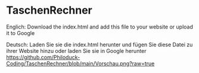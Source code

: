 # TaschenRechner

Englich:
Download the index.html and add this file to your website or upload it to Google

Deutsch:
Laden Sie sie die index.html herunter und fügen Sie diese Datei zu ihrer Website hinzu oder laden Sie sie in Google herunter
https://github.com/Philoduck-Coding/TaschenRechner/blob/main/Vorschau.png?raw=true

